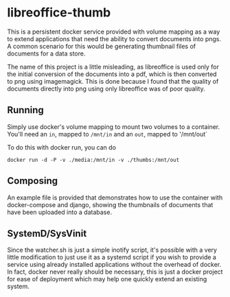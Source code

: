 # libreoffice-thumb

This is a persistent docker service provided with volume mapping as a way to extend applications that need the ability to convert documents into pngs.  A common scenario for this would be generating thumbnail files of documents for a data store.

The name of this project is a little misleading, as libreoffice is used only for the initial conversion of the documents into a pdf, which is then converted to png using imagemagick.  This is done because I found that the quality of documents directly into png using only libreoffice was of poor quality.

## Running 

Simply use docker's volume mapping to mount two volumes to a container.  You'll need an `in`, mapped to `/mnt/in` and an `out`, mapped to '/mnt/out`

To do this with docker run, you can do 

`docker run -d -P -v ./media:/mnt/in -v ./thumbs:/mnt/out`

## Composing

An example file is provided that demonstrates how to use the container with docker-compose and django, showing the thumbnails of documents that have been uploaded into a database.

## SystemD/SysVinit

Since the watcher.sh is just a simple inotify script, it's possible with a very little modification to just use it as a systemd script if you wish to provide a service using already installed applications without the overhead of docker.  In fact, docker never really should be necessary, this is just a docker project for ease of deployment which may help one quickly extend an existing system.